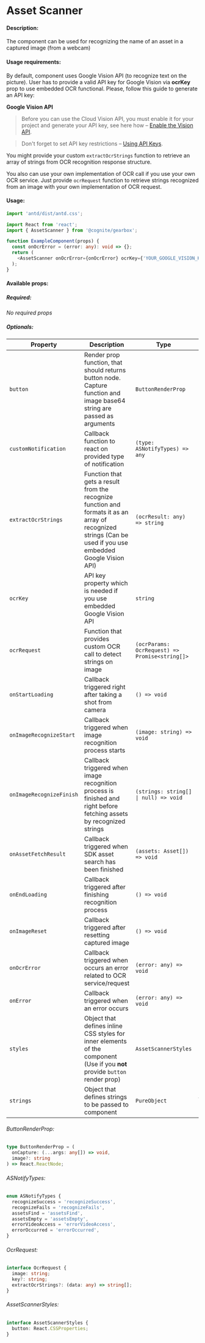 # Asset Scanner

<!-- STORY -->

#### Description:

The component can be used for recognizing the name of an asset in a captured image (from a webcam)

#### Usage requirements:

By default, component uses Google Vision API (to recognize text on the picture). User has to provide a valid API key for Google Vision via **ocrKey** prop to use embedded OCR functional.
Please, follow this guide to generate an API key:

**Google Vision API**

> Before you can use the Cloud Vision API, you must enable it for your project and generate your API key, see here how – [Enable the Vision API](https://cloud.google.com/vision/docs/before-you-begin).

> Don't forget to set API key restrictions – [Using API Keys](https://cloud.google.com/docs/authentication/api-keys).

You might provide your custom `extractOcrStrings` function to retrieve an array of strings from OCR recognition response structure.

You also can use your own implementation of OCR call if you use your own OCR service.
Just provide `ocrRequest` function to retrieve strings recognized from an image with your own implementation of OCR request.

#### Usage:

```typescript jsx
import 'antd/dist/antd.css';

import React from 'react';
import { AssetScanner } from '@cognite/gearbox';

function ExampleComponent(props) {
  const onOcrError = (error: any): void => {};
  return (
    <AssetScanner onOcrError={onOcrError} ocrKey={'YOUR_GOOGLE_VISION_KEY'} />
  );
}
```

#### Available props:

##### Required:

_No required props_

##### Optionals:

| Property                 | Description                                                                                                                                      | Type                                           | Default            |
| ------------------------ | ------------------------------------------------------------------------------------------------------------------------------------------------ | ---------------------------------------------- | ------------------ |
| `button`                 | Render prop function, that should returns button node. Capture function and image base64 string are passed as arguments                          | `ButtonRenderProp`                             |                    |
| `customNotification`     | Callback function to react on provided type of notification                                                                                      | `(type: ASNotifyTypes) => any`                 |                    |
| `extractOcrStrings`      | Function that gets a result from the recognize function and formats it as an array of recognized strings (Can be used if you use embedded Google Vision API) | `(ocrResult: any) => string`                   |                    |
| `ocrKey`                 | API key property which is needed if you use embedded Google Vision API                                                                           | `string`                                       |                    |
| `ocrRequest`             | Function that provides custom OCR call to detect strings on image                                                                                 | `(ocrParams: OcrRequest) => Promise<string[]>` |                    |
| `onStartLoading`         | Callback triggered right after taking a shot from camera                                                                                     | `() => void`                                   |                    |
| `onImageRecognizeStart`  | Callback triggered when image recognition process starts                                                                                     | `(image: string) => void`                      |                    |
| `onImageRecognizeFinish` | Callback triggered when image recognition process is finished and right before fetching assets by recognized strings                             | `(strings: string[] \| null) => void`          |                    |
| `onAssetFetchResult`     | Callback triggered when SDK asset search has been finished                                                                                           | `(assets: Asset[]) => void`                    |                    |
| `onEndLoading`           | Callback triggered after finishing recognition process                                                                                  | `() => void`                                   |                    |
| `onImageReset`           | Callback triggered after resetting captured image                                                                                           | `() => void`                                   |                    |
| `onOcrError`             | Callback triggered when occurs an error related to OCR service/request                                                                       | `(error: any) => void`                         |                    |
| `onError`                | Callback triggered when an error occurs                                                                                                    | `(error: any) => void`                         |                    |
| `styles`                 | Object that defines inline CSS styles for inner elements of the component (Use if you **not** provide `button` render prop)                      | `AssetScannerStyles`                           |                    |
| `strings`                | Object that defines strings to be passed to component                                                                                            | `PureObject`                                   | `{reset: 'Reset'}` |

###### ButtonRenderProp:

```typescript
type ButtonRenderProp = (
  onCapture: (...args: any[]) => void,
  image?: string
) => React.ReactNode;
```

###### ASNotifyTypes:

```typescript
enum ASNotifyTypes {
  recognizeSuccess = 'recognizeSuccess',
  recognizeFails = 'recognizeFails',
  assetsFind = 'assetsFind',
  assetsEmpty = 'assetsEmpty',
  errorVideoAccess = 'errorVideoAccess',
  errorOccurred = 'errorOccurred',
}
```

###### OcrRequest:

```typescript
interface OcrRequest {
  image: string;
  key?: string;
  extractOcrStrings?: (data: any) => string[];
}
```

###### AssetScannerStyles:

```typescript
interface AssetScannerStyles {
  button: React.CSSProperties;
}
```
